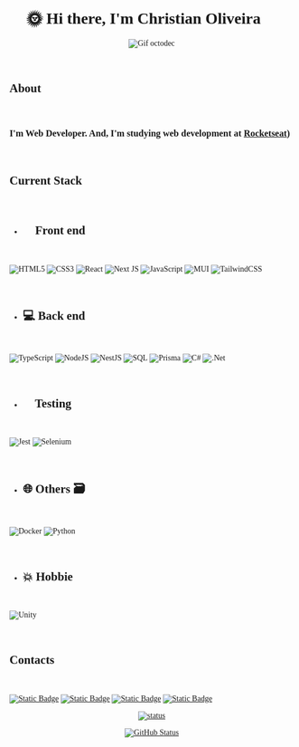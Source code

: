 <div align="left" style="font-family:'Roboto, sans-serif';">

<br>
<div align='center'>

# 🌞 Hi there, I'm Christian Oliveira 🐒

![Gif octodec](https://user-images.githubusercontent.com/5713670/87202985-820dcb80-c2b6-11ea-9f56-7ec461c497c3.gif)

</div>
<br>


## About

<br>


### I'm Web Developer. And, I'm studying web development at [Rocketseat](https://www.rocketseat.com.br/))


<br>


## Current Stack

<br>

 - ## 📱 Front end 🎨

<br>


![HTML5](https://img.shields.io/badge/html5-%23E34F26.svg?style=for-the-badge&logo=html5&logoColor=white) ![CSS3](https://img.shields.io/badge/css3-%231572B6.svg?style=for-the-badge&logo=css3&logoColor=white) ![React](https://img.shields.io/badge/react-%2320232a.svg?style=for-the-badge&logo=react&logoColor=%2361DAFB) ![Next JS](https://img.shields.io/badge/Next-black?style=for-the-badge&logo=next.js&logoColor=white) ![JavaScript](https://img.shields.io/badge/javascript-%23323330.svg?style=for-the-badge&logo=javascript&logoColor=%23F7DF1E) ![MUI](https://img.shields.io/badge/MUI-%230081CB.svg?style=for-the-badge&logo=mui&logoColor=white) ![TailwindCSS](https://img.shields.io/badge/tailwindcss-%2338B2AC.svg?style=for-the-badge&logo=tailwind-css&logoColor=white)

<br>

- ## 💻 Back end 📡

<br>


![TypeScript](https://img.shields.io/badge/typescript-%23007ACC.svg?style=for-the-badge&logo=typescript&logoColor=white)      ![NodeJS](https://img.shields.io/badge/node.js-6DA55F?style=for-the-badge&logo=node.js&logoColor=white) ![NestJS](https://img.shields.io/badge/nestjs-%23E0234E.svg?style=for-the-badge&logo=nestjs&logoColor=white)
  ![SQL](https://shields.io/badge/mySQL-lightgrey?logo=mysql&style=for-the-badge&logoColor=white) ![Prisma](https://img.shields.io/badge/Prisma-3982CE?style=for-the-badge&logo=Prisma&logoColor=white) ![C#](https://img.shields.io/badge/c%23-%23239120.svg?style=for-the-badge&logo=csharp&logoColor=white) ![.Net](https://img.shields.io/badge/.NET-5C2D91?style=for-the-badge&logo=.net&logoColor=white)
  
<br>


- ## 🔧 Testing 🐛

<br>


![Jest](https://img.shields.io/badge/-jest-%23C21325?style=for-the-badge&logo=jest&logoColor=white)   ![Selenium](https://img.shields.io/badge/-selenium-%43B02A?style=for-the-badge&logo=selenium&logoColor=white)

<br>


- ## 🌐 Others 🗃️

<br>


![Docker](https://img.shields.io/badge/docker-%230db7ed.svg?style=for-the-badge&logo=docker&logoColor=white)
![Python](https://img.shields.io/badge/python-3670A0?style=for-the-badge&logo=python&logoColor=ffdd54)

<br>


- ## 💥 Hobbie 🔫

<br>

![Unity](https://img.shields.io/badge/unity-%23000000.svg?style=for-the-badge&logo=unity&logoColor=white)

<br>

## Contacts 🍷🗿

<br>

<a href='mailto:christiandoramo@gmail.com?subject="[GITHUB] - Recado"'><img alt="Static Badge" src="https://img.shields.io/badge/Gmail-D14836?style=for-the-badge&logo=gmail&logoColor=white"></a>
<a href='https://www.linkedin.com/in/christian-oliveira-299795260'><img alt="Static Badge" src="https://img.shields.io/badge/LinkedIn-0077B5?style=for-the-badge&logo=linkedin&logoColor=white"></a>
<a href='https://t.me/christiandoramo'><img alt="Static Badge" src="https://img.shields.io/badge/Telegram-2CA5E0?style=for-the-badge&logo=telegram&logoColor=white"></a>
<a href='https://christiandoramo.github.io/'>  <img alt="Static Badge" src="https://img.shields.io/badge/Google-chrome?style=for-the-badge&logo=Google-chrome&logoColor=gold&label=Search%20me%20on&labelColor=black&color=black">
</a>
<br>

<div align='center'>
<a href="https://github.com/christiandoramo/github-readme-stats">
    
  ![status](https://github-readme-stats-christiandoramo.vercel.app/api/top-langs/?username=christiandoramo&layout=compact&langs_count=16&theme=great-gatsby) 
  
</a>
<a href="https://github.com/christiandoramo/convoychat">
    
  ![GitHub Status](https://github-readme-stats.vercel.app/api?username=christiandoramo&show_icons=true&theme=great-gatsby)
  
</a>
 </div>
 </div>

<br>

